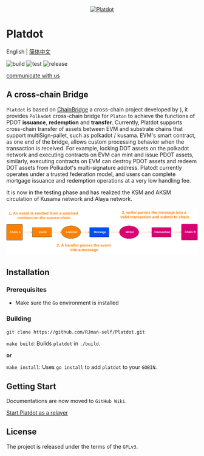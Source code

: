 <p align="center"><a href=""><img width="400" title="Platdot" src='https://cdn.jsdelivr.net/gh/rjman-self/resources/assets/platdot-logo.png' /></a></p>

# Platdot

English | [简体中文](./docs/README_CN.md)

​![build](https://img.shields.io/badge/build-passing-{})    ![test](https://img.shields.io/badge/test-passing-{})   ![release](https://img.shields.io/badge/release-v1.0.0-E6007A)

[communicate with us](https://matrix.to/#/#platdot:matrix.org?via=matrix.org)

## A cross-chain Bridge

`Platdot` is based on [ChainBridge](https://github.com/ChainSafe/ChainBridge) a cross-chain project developed by ),
it provides `Polkadot` cross-chain bridge for `Platon` to achieve the functions of PDOT **issuance**, **redemption** and **transfer**. Currently, Platdot supports cross-chain transfer of assets between EVM and substrate chains that support multiSign-pallet, such as polkadot / kusama. EVM's smart contract, as one end of the bridge, allows custom processing behavior when the transaction is received. For example, locking DOT assets on the polkadot network and executing contracts on EVM can mint and issue PDOT assets, similarly, executing contracts on EVM can destroy PDOT assets and redeem DOT assets from Polkadot's multi-signature address. Platodt currently operates under a trusted federation model, and users can complete mortgage issuance and redemption operations at a very low handling fee.

It is now in the testing phase and has realized the KSM and AKSM circulation of Kusama network and Alaya network.

![Platdot-overview](./docs/Platdot-overview.png)

## Installation

### Prerequisites

+ Make sure the `Go` environment is installed

### Building

`git clone https://github.com/RJman-self/Platdot.git`

`make build`: Builds `platdot` in `./build`.

**or**

`make install`: Uses `go install` to add `platdot` to your `GOBIN`.

## Getting Start

Documentations are now moved to `GitHub Wiki`.

[Start Platdot as a relayer](https://github.com/RJman-self/Platdot/wiki/Start-Platdot-as-a-relayer)

## License

The project is released under the terms of the `GPLv3`.
